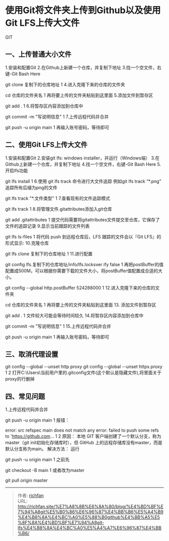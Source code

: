 # 使用Git将文件夹上传到Github以及使用Git LFS上传大文件


GIT


<!--more-->


## 一、上传普通大小文件
1.安装和配置Git
2.在Github上新建一个仓库，并复制下地址
3.找一个空文件，右键-Git Bash Here

git clone 复制下的仓库地址
1
4.进入克隆下来的仓库的文件夹

cd 仓库的文件夹名
1
再将要上传的文件夹粘贴到这里面
5.添加文件到暂存区

git add .
1
6.将暂存区内容添加到仓库中

git commit -m "写说明信息"
1
7.上传远程代码并合并

git push -u origin main
1
再输入账号密码，等待即可

## 二、使用Git LFS上传大文件
1.安装和配置Git
2.安装git lfs: windows installer，并运行（Windows端）
3.在Github上新建一个仓库，并复制下地址
4.找一个空文件，右键-Git Bash Here
5. 开启lfs功能

git lfs install
1
6.使用 git lfs track 命令进行大文件追踪 例如git lfs track “*.png” 追踪所有后缀为png的文件

git lfs track "*.文件类型"
1
7.查看现有的文件追踪模式

git lfs track
1
8.将管理文件.gitattributes添加入git仓库

git add .gitattributes
1
提交代码需要将gitattributes文件提交至仓库，它保存了文件的追踪记录
9.显示当前跟踪的文件列表

git lfs ls-files 
1
将代码 push 到远程仓库后，LFS 跟踪的文件会以『Git LFS』的形式显示:
10.克隆仓库

git lfs clone 复制下的仓库地址
1
11.进行配置

git config lfs.复制下的仓库地址/info/lfs.locksver ify false
1
再把postBuffer的值配置成500M，可以根据你需要下载的文件大小，将postBuffer值配置成合适的大小。

git config --global http.postBuffer 524288000
1
12.进入克隆下来的仓库的文件夹

cd 仓库的文件夹名
1
再将要上传的文件夹粘贴到这里面
13. 添加文件到暂存区

git add .
1
文件较大可能会等待时间较久
14.将暂存区内容添加到仓库中

git commit -m "写说明信息"
1
15.上传远程代码并合并

git push -u origin main
1
再输入账号密码，等待即可

## 三、取消代理设置
git config --global --unset http.proxy
git config --global --unset httpx.proxy
1
2
打开C:\Users\当前用户里的.gitconfig文件(这个默认是隐藏文件),将里面关于proxy的行删掉

## 四、常见问题
1.上传远程代码并合并

git push -u origin main
1
报错：

error: src refspec main does not match any
error: failed to push some refs to 'https://github.com...
1
2
原因：
本地 GIT 客户端创建了一个默认分支，称为master（git init初始化存储库时），但 GitHub 上的远程存储库没有master，而是默认分支称为main。
解决方法：
运行

git push -u origin main
1
之前先

git checkout -B main
1
或者改为master

git pull origin master


---

> 作者: [richfan](https://richfan.site/)  
> URL: http://richfan.site/%E7%A8%8B%E6%8A%80/blog/%E4%BD%BF%E7%94%A8git%E5%B0%86%E6%96%87%E4%BB%B6%E5%A4%B9%E4%B8%8A%E4%BC%A0%E5%88%B0github%E4%BB%A5%E5%8F%8A%E4%BD%BF%E7%94%A8git-lfs%E4%B8%8A%E4%BC%A0%E5%A4%A7%E6%96%87%E4%BB%B6/  


